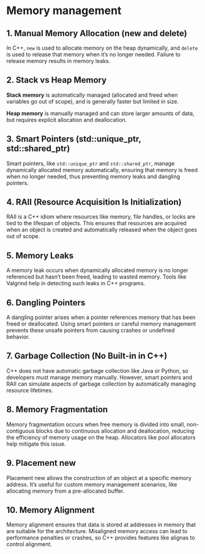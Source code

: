 # Memory management

## 1. Manual Memory Allocation (new and delete)
In C++, `new` is used to allocate memory on the heap dynamically, and `delete` 
is used to release that memory when it’s no longer needed. 
Failure to release memory results in memory leaks.

## 2. Stack vs Heap Memory
**Stack memory** is automatically managed (allocated and freed when variables go 
out of scope), and is generally faster but limited in size. 

**Heap memory** is manually managed and can store larger amounts of data, but 
requires explicit allocation and deallocation.

## 3. Smart Pointers (std::unique_ptr, std::shared_ptr)
Smart pointers, like `std::unique_ptr` and `std::shared_ptr`, manage dynamically
allocated memory automatically, ensuring that memory is freed when no longer 
needed, thus preventing memory leaks and dangling pointers.

## 4. RAII (Resource Acquisition Is Initialization)
RAII is a C++ idiom where resources like memory, file handles, or locks are 
tied to the lifespan of objects. 
This ensures that resources are acquired when an object is created and 
automatically released when the object goes out of scope.

## 5. Memory Leaks
A memory leak occurs when dynamically allocated memory is no longer referenced 
but hasn’t been freed, leading to wasted memory. Tools like Valgrind help in 
detecting such leaks in C++ programs.

## 6. Dangling Pointers
A dangling pointer arises when a pointer references memory that has been freed 
or deallocated. Using smart pointers or careful memory management prevents 
these unsafe pointers from causing crashes or undefined behavior.

## 7. Garbage Collection (No Built-in in C++)
C++ does not have automatic garbage collection like Java or Python, so 
developers must manage memory manually. However, smart pointers and RAII can 
simulate aspects of garbage collection by automatically managing resource lifetimes.

## 8. Memory Fragmentation
Memory fragmentation occurs when free memory is divided into small, 
non-contiguous blocks due to continuous allocation and deallocation, reducing 
the efficiency of memory usage on the heap. Allocators like pool allocators 
help mitigate this issue.

## 9. Placement new
Placement new allows the construction of an object at a specific memory address. It’s useful for custom memory management scenarios, like allocating memory from a pre-allocated buffer.

## 10. Memory Alignment
Memory alignment ensures that data is stored at addresses in memory that are suitable for the architecture. Misaligned memory access can lead to performance penalties or crashes, so C++ provides features like alignas to control alignment.
